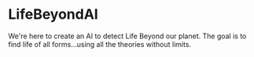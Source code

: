 # LifeBeyondAI

We're here to create an AI to detect Life Beyond our planet. 
The goal is to find life of all forms...using all the theories without limits.

